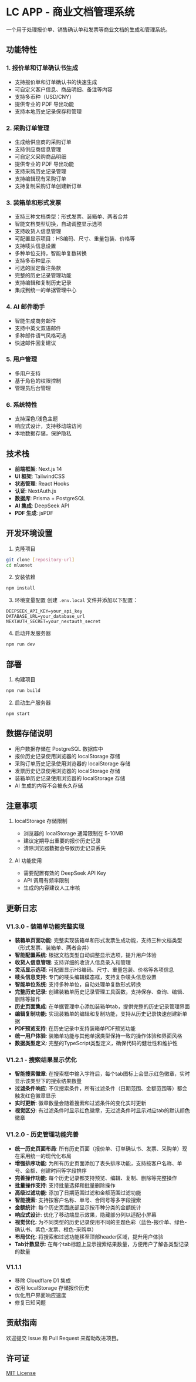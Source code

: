 # LC APP - 商业文档管理系统

一个用于处理报价单、销售确认单和发票等商业文档的生成和管理系统。

## 功能特性

### 1. 报价单和订单确认书生成
- 支持报价单和订单确认书的快速生成
- 可自定义客户信息、商品明细、备注等内容
- 支持多币种（USD/CNY）
- 提供专业的 PDF 导出功能
- 支持本地历史记录保存和管理

### 2. 采购订单管理
- 生成给供应商的采购订单
- 支持供应商信息管理
- 可自定义采购商品明细
- 提供专业的 PDF 导出功能
- 支持采购历史记录管理
- 支持编辑现有采购订单
- 支持复制采购订单创建新订单

### 3. 装箱单和形式发票
- 支持三种文档类型：形式发票、装箱单、两者合并
- 智能文档类型切换，自动调整显示选项
- 支持收货人信息管理
- 可配置显示项目：HS编码、尺寸、重量包装、价格等
- 支持唛头信息设置
- 多种单位支持，智能单复数转换
- 支持多币种显示
- 可选的固定备注条款
- 完整的历史记录管理功能
- 支持编辑和复制历史记录
- 集成到统一的单据管理中心

### 4. AI 邮件助手
- 智能生成商务邮件
- 支持中英文双语邮件
- 多种邮件语气风格可选
- 快速邮件回复建议

### 5. 用户管理
- 多用户支持
- 基于角色的权限控制
- 管理员后台管理

### 6. 系统特性
- 支持深色/浅色主题
- 响应式设计，支持移动端访问
- 本地数据存储，保护隐私

## 技术栈

- **前端框架**: Next.js 14
- **UI 框架**: TailwindCSS
- **状态管理**: React Hooks
- **认证**: NextAuth.js
- **数据库**: Prisma + PostgreSQL
- **AI 集成**: DeepSeek API
- **PDF 生成**: jsPDF

## 开发环境设置

1. 克隆项目
```bash
git clone [repository-url]
cd mluonet
```

2. 安装依赖
```bash
npm install
```

3. 环境变量配置
创建 `.env.local` 文件并添加以下配置：
```env
DEEPSEEK_API_KEY=your_api_key
DATABASE_URL=your_database_url
NEXTAUTH_SECRET=your_nextauth_secret
```

4. 启动开发服务器
```bash
npm run dev
```

## 部署

1. 构建项目
```bash
npm run build
```

2. 启动生产服务器
```bash
npm start
```

## 数据存储说明

- 用户数据存储在 PostgreSQL 数据库中
- 报价历史记录使用浏览器的 localStorage 存储
- 采购订单历史记录使用浏览器的 localStorage 存储
- 发票历史记录使用浏览器的 localStorage 存储
- 装箱单历史记录使用浏览器的 localStorage 存储
- AI 生成的内容不会被永久存储

## 注意事项

1. localStorage 存储限制
   - 浏览器的 localStorage 通常限制在 5-10MB
   - 建议定期导出重要的报价历史记录
   - 清除浏览器数据会导致历史记录丢失

2. AI 功能使用
   - 需要配置有效的 DeepSeek API Key
   - API 调用有频率限制
   - 生成的内容建议人工审核

## 更新日志

### V1.3.0 - 装箱单功能完整实现
- **装箱单页面功能**: 完整实现装箱单和形式发票生成功能，支持三种文档类型（形式发票、装箱单、两者合并）
- **智能配置系统**: 根据文档类型自动调整显示选项，提升用户体验
- **收货人信息管理**: 支持详细的收货人信息录入和管理
- **灵活显示选项**: 可配置显示HS编码、尺寸、重量包装、价格等各项信息
- **唛头信息支持**: 专门的唛头编辑模态框，支持复杂唛头信息设置
- **智能单位系统**: 支持多种单位，自动处理单复数形式转换
- **完整历史记录**: 创建装箱单历史记录管理工具函数，支持保存、查询、编辑、删除等操作
- **历史页面集成**: 在单据管理中心添加装箱单tab，提供完整的历史记录管理界面
- **编辑复制功能**: 实现装箱单的编辑和复制功能，支持从历史记录快速创建新单据
- **PDF预览支持**: 在历史记录中支持装箱单PDF预览功能
- **统一用户体验**: 装箱单功能与其他单据类型保持一致的操作体验和界面风格
- **数据类型定义**: 完整的TypeScript类型定义，确保代码的健壮性和维护性

### V1.2.1 - 搜索结果显示优化
- **智能搜索徽章**: 在搜索框中输入字符后，每个tab图标上会显示红色徽章，实时显示该类型下的搜索结果数量
- **过滤条件响应**: 不仅搜索条件，所有过滤条件（日期范围、金额范围等）都会触发红色徽章显示
- **实时更新**: 徽章数量会随着搜索和过滤条件的变化实时更新
- **视觉区分**: 有过滤条件时显示红色徽章，无过滤条件时显示对应tab的默认颜色徽章

### V1.2.0 - 历史管理功能完善
- **统一历史页面布局**: 所有历史页面（报价单、订单确认书、发票、采购单）现在采用统一的现代化布局
- **增强排序功能**: 为所有历史页面添加了表头排序功能，支持按客户名称、单号、金额、创建时间等字段排序
- **完善操作功能**: 每个历史记录都支持预览、编辑、复制、删除等完整操作
- **批量操作支持**: 支持批量选择和批量删除操作
- **高级过滤功能**: 添加了日期范围过滤和金额范围过滤功能
- **智能搜索**: 支持按客户名称、单号、合同号等多字段搜索
- **金额统计**: 每个历史页面底部显示按币种分类的金额统计
- **响应式设计**: 优化了移动端显示效果，隐藏部分列以适配小屏幕
- **视觉优化**: 为不同类型的历史记录使用不同的主题色彩（蓝色-报价单、绿色-确认书、紫色-发票、橙色-采购单）
- **布局优化**: 将搜索和过滤功能移至顶部header区域，提升用户体验
- **Tab计数显示**: 在每个tab标题上显示搜索结果数量，方便用户了解各类型记录的数量

### V1.1.1
- 移除 Cloudflare D1 集成
- 改用 localStorage 存储报价历史
- 优化用户界面响应速度
- 修复已知问题

## 贡献指南

欢迎提交 Issue 和 Pull Request 来帮助改进项目。

## 许可证

[MIT License](LICENSE)
